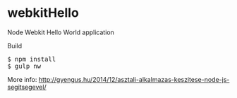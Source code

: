 webkitHello
===========

Node Webkit Hello World application

Build
<pre>
$ npm install
$ gulp nw
</pre>

More info: <a href='http://gyengus.hu/2014/12/asztali-alkalmazas-keszitese-node-js-segitsegevel/?utm_source=github_repo'>http://gyengus.hu/2014/12/asztali-alkalmazas-keszitese-node-js-segitsegevel/</a>

